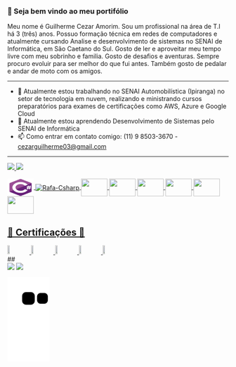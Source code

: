### 🥳 Seja bem vindo ao meu portifólio 
<div>
 Meu nome é Guilherme Cezar Amorim. Sou um profissional na área de T.I há 3 (três) anos. Possuo formação técnica em redes de computadores e atualmente cursando Analise e desenvolvimento de sistemas no SENAI de Informática, em São Caetano do Sul. 
  Gosto de ler e aproveitar meu tempo livre com meu sobrinho e familia. Gosto de desafios e aventuras. Sempre procuro evoluir para ser melhor do que fui antes. Também gosto de pedalar e andar de moto com os amigos.
 
 <hr>

 - 🔭 Atualmente estou trabalhando no SENAI Automobilística (Ipiranga) no setor de tecnologia em nuvem, realizando e ministrando cursos preparatórios para exames de certificações 
 como AWS, Azure e Google Cloud
- 🌱 Atualmente estou aprendendo Desenvolvimento de Sistemas pelo SENAI de Informática
- 📫 Como entrar em contato comigo: (11) 9 8503-3670 - cezarguilherme03@gmail.com
 
 <hr>
 
</div>


<div>
  <a href="https://github.com/G648">
  <img height="160em" src="https://github-readme-stats.vercel.app/api?username=G648&show_icons=true&theme=dark&include_all_commits=true&count_private=true"/>
  <img height="160em" src="https://github-readme-stats.vercel.app/api/top-langs/?username=G648&layout=compact&langs_count=7&theme=dark"/>
</div>
 <div style="display: inline_block"><br>
  <img align="center" alt="Rafa-Csharp" height="40" width="60" src="https://raw.githubusercontent.com/devicons/devicon/master/icons/csharp/csharp-original.svg">
   <img align="center" alt="Rafa-Csharp" height="40" width="60" src="https://img.shields.io/badge/Java-ED8B00?style=for-the-badge&logo=java&logoColor=white">
     <img align="center" height="40" width="60" src="https://cdn.jsdelivr.net/gh/devicons/devicon/icons/terraform/terraform-original.svg" />
   <img align="center" height="40" width="60"  src="https://cdn.jsdelivr.net/gh/devicons/devicon/icons/amazonwebservices/amazonwebservices-original.svg"/>
    <img align="center" height="40" width="60"  src="https://cdn.jsdelivr.net/gh/devicons/devicon/icons/linux/linux-original.svg" />
  <img align="center" height="40" width="60"  src="https://cdn.jsdelivr.net/gh/devicons/devicon/icons/vagrant/vagrant-original.svg" />
  <img align="center" height="40" width="60"   src="https://cdn.jsdelivr.net/gh/devicons/devicon/icons/docker/docker-original.svg" />
  <img align="center" height="40" width="60"    src="https://cdn.jsdelivr.net/gh/devicons/devicon/icons/ansible/ansible-original.svg" />
</div>
 
  
  <div>
  <h2>📝 Certificações 📝</h2>
 <a href="https://www.credly.com/badges/e2225cc3-cf95-43c1-9993-203ba053052b/public_url">
  <img width="10%" height="10%"  src="https://images.credly.com/size/680x680/images/3be57d7c-55de-4119-9ca9-738e20c0fae0/Scrum-Foundation-Professional-Certificate-SFPC-2021_.png"/>
 </a>
 <a href="https://www.credly.com/badges/27bc7fde-79eb-4e5d-962a-11522bf20312/public_url">
  <img width="10%" height="10%"  src="https://images.credly.com/size/680x680/images/00634f82-b07f-4bbd-a6bb-53de397fc3a6/image.png"/>
 </a>
<a href="https://www.credly.com/badges/72c6fb98-65d0-4db0-9f5c-53d9f11fe916/public_url">
  <img width="10%" height="10%"  src="https://images.credly.com/size/680x680/images/fc1352af-87fa-4947-ba54-398a0e63322e/security-compliance-and-identity-fundamentals-600x600.png"/>
 </a>
 <a href="https://www.credly.com/badges/65cec5f8-7458-4ef5-abbd-d2d5499b6384/public_url">
  <img width="10%" height="10%"  src="https://images.credly.com/size/680x680/images/be8fcaeb-c769-4858-b567-ffaaa73ce8cf/image.png"/>
 </a>
 <a href="https://www.credly.com/badges/ffc8988f-3d25-44de-a383-98c97e1a5cfc/public_url">
  <img width="10%" height="10%"  src="https://images.credly.com/size/680x680/images/70d71df5-f3dc-4380-9b9d-f22513a70417/CCNAITN__1_.png"/>
 </a>
</div>
  ##
 
 <div> 
  <a href="https://www.instagram.com/im_cez4r/" target="_blank"><img src="https://img.shields.io/badge/-Instagram-%23E4405F?style=for-the-badge&logo=instagram&logoColor=white" target="_blank"></a>
  <a href="https://www.linkedin.com/in/guilherme-cezar-316a28197/" target="_blank"><img src="https://img.shields.io/badge/-LinkedIn-%230077B5?style=for-the-badge&logo=linkedin&logoColor=white" target="_blank"></a> 
 
  ![Snake animation](https://github.com/rafaballerini/rafaballerini/blob/output/github-contribution-grid-snake.svg)
 
</div>
 
